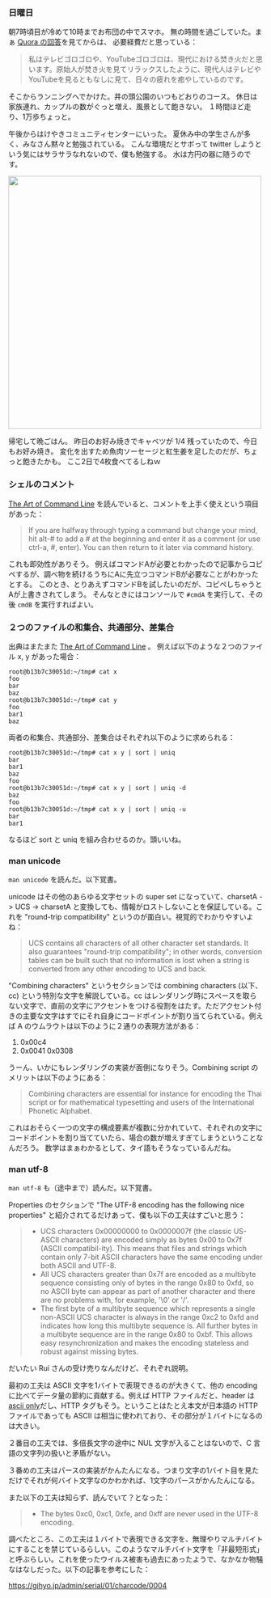 ### 日曜日

朝7時頃目が冷めて10時までお布団の中でスマホ。
無の時間を過ごしていた。まぁ [Quora の回答](https://qr.ae/pvwSPq)を見てからは、
必要経費だと思っている：

> 私はテレビゴロゴロや、YouTubeゴロゴロは、現代における焚き火だと思います。原始人が焚き火を見てリラックスしたように、現代人はテレビやYouTubeを見るともなしに見て、日々の疲れを癒やしているのです。

そこからランニングへでかけた。井の頭公園のいつもどおりのコース。
休日は家族連れ、カップルの数がぐっと増え、風景として飽きない。
１時間ほど走り、1万歩ちょっと。

午後からはけやきコミュニティセンターにいった。
夏休み中の学生さんが多く、みなさん黙々と勉強されている。
こんな環境だとサボって twitter しようという気にはサラサラなれないので、僕も勉強する。
水は方円の器に随うのです。

<img src="https://i.imgur.com/r09fo3h.jpg" width="500">

帰宅して晩ごはん。
昨日のお好み焼きでキャベツが 1/4 残っていたので、今日もお好み焼き。
変化を出すため魚肉ソーセージと紅生姜を足したのだが、ちょっと飽きたかも。
ここ2日で4枚食べてるしねｗ

### シェルのコメント

[The Art of Command Line](https://github.com/jlevy/the-art-of-command-line) を読んでいると、コメントを上手く使えという項目があった：

> If you are halfway through typing a command but change your mind, hit alt-# to add a # at the beginning and enter it as a comment (or use ctrl-a, #, enter). You can then return to it later via command history.

これも即効性がありそう。
例えばコマンドAが必要とわかったので記事からコピペするが、調べ物を続けるうちにAに先立つコマンドBが必要なことがわかったとする。
このとき、とりあえずコマンドBを試したいのだが、コピペしちゃうとAが上書きされてしまう。
そんなときにはコンソールで `#cmdA` を実行して、その後 `cmdB` を実行すればよい。

### ２つのファイルの和集合、共通部分、差集合

出典はまたまた [The Art of Command Line](https://github.com/jlevy/the-art-of-command-line) 。
例えば以下のような２つのファイル x, y があった場合：

```
root@b13b7c30051d:~/tmp# cat x
foo
bar
baz
root@b13b7c30051d:~/tmp# cat y
foo
bar1
baz
```

両者の和集合、共通部分、差集合はそれぞれ以下のように求められる：

```
root@b13b7c30051d:~/tmp# cat x y | sort | uniq
bar
bar1
baz
foo
root@b13b7c30051d:~/tmp# cat x y | sort | uniq -d
baz
foo
root@b13b7c30051d:~/tmp# cat x y | sort | uniq -u
bar
bar1
```

なるほど sort と uniq を組み合わせるのか。頭いいね。

### man unicode

`man unicode` を読んだ。以下覚書。

unicode はその他のあらゆる文字セットの super set になっていて、charsetA -> UCS -> charsetA と変換しても、情報がロストしないことを保証している。これを "round-trip compatibility" というのが面白い。視覚的でわかりやすいよね：

> UCS contains all characters of all other character  set standards.   It also guarantees "round-trip compatibility"; in other words, conversion tables can be built such that no information is lost when a string is converted from any other encoding to UCS and back.

"Combining characters" というセクションでは combining characters (以下、 cc) という特別な文字を解説している。cc はレンダリング時にスペースを取らない文字で、直前の文字にアクセントをつける役割をはたす。ただアクセント付きの主要な文字はすでにそれ自身にコードポイントが割り当てられている。例えば A のウムラウトは以下のように２通りの表現方法がある：

1. 0x00c4
1. 0x0041 0x0308

うーん、いかにもレンダリングの実装が面倒になりそう。Combining script のメリットは以下のようにある：

> Combining characters are essential for instance for encoding the  Thai script or for mathematical typesetting and users of the International  Phonetic Alphabet.

これはおそらく一つの文字の構成要素が複数に分かれていて、それぞれの文字にコードポイントを割り当てていたら、場合の数が増えすぎてしまうということなんだろう。
数学はまぁわかるとして、タイ語もそうなっているんだね。

### man utf-8

`man utf-8` も（途中まで）読んだ。以下覚書。

Properties のセクションで "The UTF-8 encoding has the following nice properties" と紹介されてるだけあって、僕も以下の工夫はすごいと思う：

> * UCS characters 0x00000000 to 0x0000007f (the classic US-ASCII  characters) are encoded simply as bytes 0x00 to 0x7f (ASCII compatibil-ity). This means that files and strings which  contain  only  7-bit ASCII characters have the same encoding under both ASCII and UTF-8.
> * All  UCS characters greater than 0x7f are encoded as a multibyte sequence consisting only of bytes in the range 0x80  to 0xfd, so no ASCII byte can appear as part of another character and there are no problems with, for example,  '\0' or '/'.
> * The first byte of a multibyte sequence which represents a single non-ASCII UCS character is always in the range 0xc2 to 0xfd and indicates how long this multibyte sequence is. All further bytes in a multibyte sequence are in the range 0x80 to 0xbf. This allows easy resynchronization and makes the encoding stateless and robust against missing bytes.

だいたい Rui さんの受け売りなんだけど、それぞれ説明。

最初の工夫は ASCII 文字を1バイトで表現できるのが大きくて、他の encoding に比べてデータ量の節約に貢献する。例えば HTTP ファイルだと、header は [ascii only](https://stackoverflow.com/a/5251951)だし、HTTP タグもそう。ということはたとえ本文が日本語の HTTP ファイルであっても ASCII は相当に使われており、その部分が１バイトになるのは大きい。

２番目の工夫では、多倍長文字の途中に NUL 文字が入ることはないので、C 言語の文字列の扱いと矛盾がない。

３番めの工夫はパースの実装がかんたんになる。つまり文字の1バイト目を見ただけでそれが何バイト文字なのかわかれば、1文字のパースがかんたんになる。

また以下の工夫は知らず、読んでいて？となった：

> * The bytes 0xc0, 0xc1, 0xfe, and 0xff are never used in the UTF-8 encoding.

調べたところ、この工夫は１バイトで表現できる文字を、無理やりマルチバイトにすることを禁じているらしい。このようなマルチバイト文字を「非最短形式」と呼ぶらしい。これを使ったウイルス被害も過去にあったようで、なかなか物騒なはなしだった。以下の記事を参考にした：

https://gihyo.jp/admin/serial/01/charcode/0004
